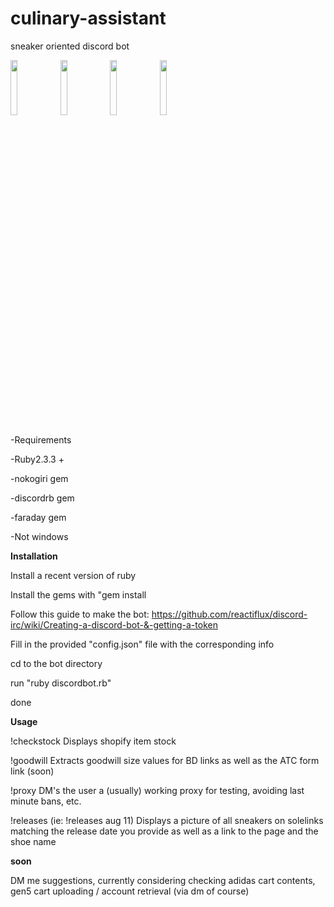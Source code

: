 # culinary-assistant
sneaker oriented discord bot 

<img src="http://i.imgur.com/scOx4HZ.png" width="15%"></img> <img src="http://i.imgur.com/lMNy9wp.png" width="15%"></img> <img src="http://i.imgur.com/attYrMN.png" width="15%"></img> <img src="http://i.imgur.com/YXS8gWp.png" width="15%"></img> 



-Requirements
 
 -Ruby2.3.3 +
 
 -nokogiri gem
 
 -discordrb gem
 
 -faraday gem
 
 -Not windows
 
 
 
 **Installation**
 
 Install a recent version of ruby
 
 Install the gems with "gem install <gem name>
 
 Follow this guide to make the bot: https://github.com/reactiflux/discord-irc/wiki/Creating-a-discord-bot-&-getting-a-token
 
 Fill in the provided "config.json" file with the corresponding info
 
 cd to the bot directory
 
 run "ruby discordbot.rb"
 
 done
 
 
 **Usage**
 
 !checkstock <shopify item url>
 Displays shopify item stock
 
 
 !goodwill <thegoodwillout item url>
 Extracts goodwill size values for BD links as well as the ATC form link (soon)
 
 
 !proxy
 DM's the user a (usually) working proxy for testing, avoiding last minute bans, etc.
 
 
 !releases <release date> (ie: !releases aug 11)
 Displays a picture of all sneakers on solelinks matching the release date you provide as well as a link to the page and the shoe name
 
**soon**

DM me suggestions, currently considering checking adidas cart contents, gen5 cart uploading / account retrieval (via dm of course)  
 
 
 
 
 
 
